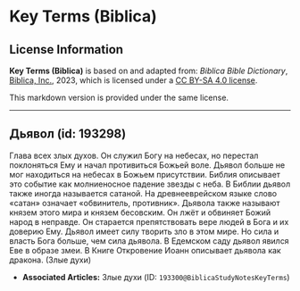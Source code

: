 # Key Terms (Biblica)

## License Information

**Key Terms (Biblica)** is based on and adapted from: _Biblica Bible Dictionary_, [Biblica, Inc.](https://www.biblica.com/), 2023, which is licensed under a [CC BY-SA 4.0 license](https://creativecommons.org/licenses/by-sa/4.0/legalcode.en).

This markdown version is provided under the same license.



--------------------------------

## Дьявол (id: 193298)

Глава всех злых духов. Он служил Богу на небесах, но перестал поклоняться Ему и начал противиться Божьей воле. Дьявол больше не мог находиться на небесах в Божьем присутствии. Библия описывает это событие как молниеносное падение звезды с неба. В Библии дьявол также иногда называется сатаной. На древнееврейском языке слово «сатан» означает «обвинитель, противник». Дьявола также называют князем этого мира и князем бесовским. Он лжёт и обвиняет Божий народ в неправде. Он старается препятствовать вере людей в Бога и их доверию Ему. Дьявол имеет силу творить зло в этом мире. Но сила и власть Бога больше, чем сила дьявола. В Едемском саду дьявол явился Еве в образе змеи. В Книге Откровение Иоанн описывает дьявола как дракона. (Злые духи)

* **Associated Articles:** Злые духи (ID: `193300@BiblicaStudyNotesKeyTerms`)

